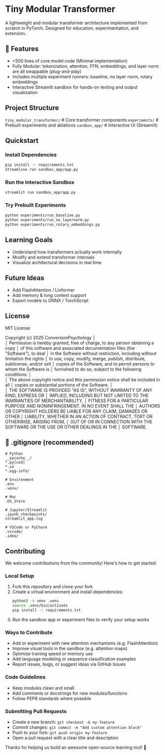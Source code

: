 # Tiny Modular Transformer

A lightweight and modular transformer architecture implemented from scratch in PyTorch. Designed for education, experimentation, and extension.

## 🚀 Features
- <500 lines of core model code (Minimal implementation)
- Fully Modular: tokenization, attention, FFN, embeddings, and layer norm are all swappable (plug-and-play)
- Includes multiple experiment runners: baseline, no layer norm, rotary embeddings
- Interactive Streamlit sandbox for hands-on testing and output visualization 

## Project Structure
`tiny_modular_transformer/`      # Core transformer components
`experiments/`                   # Prebuilt experiments and ablations
`sandbox_app/`                   # Interactive UI (Streamlit)

## Quickstart

### Install Dependencies
```bash
pip install -r requirements.txt
Streamline run sandbox_app/app.py
```

### Run the Interactive Sandbox
```bash
streamlit run sandbox_app/app.py
```

### Try Prebuilt Experiments
```bash
python experiments/run_baseline.py
python experiments/run_no_layernorm.py
python experiments/run_rotary_embeddings.py
```

## Learning Goals
- Understand how transformers actually work internally
- Modify and extend transformer internals
- Visualize architectural decisions in real time

## Future Ideas
- Add FlashAttention / Linformer
- Add memory & long context support
- Export models to ONNX / TorchScript

## License
MIT License

Copyright (c) 2025 ConversionPsychology
│   
│   Permission is hereby granted, free of charge, to any person obtaining a copy
│   of this software and associated documentation files (the "Software"), to deal
│   in the Software without restriction, including without limitation the rights
│   to use, copy, modify, merge, publish, distribute, sublicense, and/or sell
│   copies of the Software, and to permit persons to whom the Software is
│   furnished to do so, subject to the following conditions:
│   
│   The above copyright notice and this permission notice shall be included in all
│   copies or substantial portions of the Software.
│   
│   THE SOFTWARE IS PROVIDED "AS IS", WITHOUT WARRANTY OF ANY KIND, EXPRESS OR
│   IMPLIED, INCLUDING BUT NOT LIMITED TO THE WARRANTIES OF MERCHANTABILITY,
│   FITNESS FOR A PARTICULAR PURPOSE AND NONINFRINGEMENT. IN NO EVENT SHALL THE
│   AUTHORS OR COPYRIGHT HOLDERS BE LIABLE FOR ANY CLAIM, DAMAGES OR OTHER
│   LIABILITY, WHETHER IN AN ACTION OF CONTRACT, TORT OR OTHERWISE, ARISING FROM,
│   OUT OF OR IN CONNECTION WITH THE SOFTWARE OR THE USE OR OTHER DEALINGS IN THE
│   SOFTWARE.

## 📄 .gitignore (recommended)
```
# Python
__pycache__/
*.py[cod]
*.so
*.egg-info/

# Environment
.env
.venv/

# Mac
.DS_Store

# Jupyter/Streamlit
.ipynb_checkpoints/
streamlit_app.log

# VSCode or PyCharm
.vscode/
.idea/
```
## Contributing
We welcome contributions from the community! Here's how to get started:

### Local Setup
1. Fork this repository and clone your fork
2. Create a virtual environment and install dependencies:
   ```bash
   python3 -m venv .venv
   source .venv/bin/activate
   pip install -r requirements.txt
   ```
3. Run the sandbox app or experiment files to verify your setup works

### Ways to Contribute
- Add or experiment with new attention mechanisms (e.g. FlashAttention)
- Improve visual tools in the sandbox (e.g. attention maps)
- Optimize training speed or memory use
- Add language modeling or sequence classification examples
- Report issues, bugs, or suggest ideas via GitHub Issues

### Code Guidelines
- Keep modules clean and small
- Add comments or docstrings for new modules/functions
- Follow PEP8 standards where possible

### Submitting Pull Requests
- Create a new branch: `git checkout -b my-feature`
- Commit changes: `git commit -m "Add custom attention block"`
- Push to your fork: `git push origin my-feature`
- Open a pull request with a clear title and description

Thanks for helping us build an awesome open-source learning tool! 🙏


